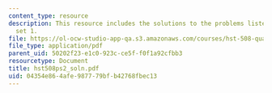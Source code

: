 ```yaml
---
content_type: resource
description: This resource includes the solutions to the problems listed in problem
  set 1.
file: https://ol-ocw-studio-app-qa.s3.amazonaws.com/courses/hst-508-quantitative-genomics-fall-2005/04354e864afe987779bfb42768fbec13_hst508ps2_soln.pdf
file_type: application/pdf
parent_uid: 50202f23-e1c0-923c-ce5f-f0f1a92cfbb3
resourcetype: Document
title: hst508ps2_soln.pdf
uid: 04354e86-4afe-9877-79bf-b42768fbec13
---
```

